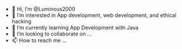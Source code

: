- 👋 Hi, I’m @Luminous2000
- 👀 I’m interested in App development, web development, and ethical hacking
- 🌱 I’m currently learning App Development with Java
- 💞️ I’m looking to collaborate on ...
- 📫 How to reach me ...

<!---
Luminous2000/Luminous2000 is a ✨ special ✨ repository because its `README.md` (this file) appears on your GitHub profile.
You can click the Preview link to take a look at your changes.
--->

